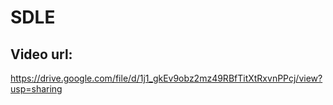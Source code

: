 # SDLE
## Video url:
https://drive.google.com/file/d/1j1_gkEv9obz2mz49RBfTitXtRxvnPPcj/view?usp=sharing
